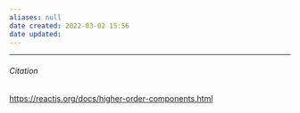 ```yaml
---
aliases: null
date created: 2022-03-02 15:56
date updated:
---
```


---

###### Citation

https://reactjs.org/docs/higher-order-components.html